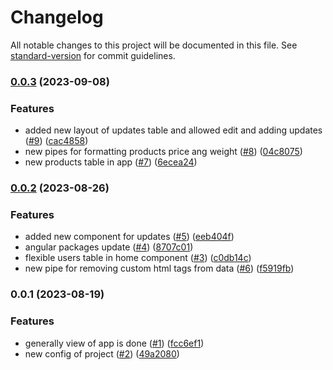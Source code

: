 # Changelog

All notable changes to this project will be documented in this file. See [standard-version](https://github.com/conventional-changelog/standard-version) for commit guidelines.

### [0.0.3](https://github.com/Johngtka/BakeryManagerApp/compare/v0.0.2...v0.0.3) (2023-09-08)


### Features

* added new layout of updates table and allowed edit and adding updates ([#9](https://github.com/Johngtka/BakeryManagerApp/issues/9)) ([cac4858](https://github.com/Johngtka/BakeryManagerApp/commit/cac4858a34c344e751876833840ef081f6e4f84e))
* new pipes for formatting products price ang weight ([#8](https://github.com/Johngtka/BakeryManagerApp/issues/8)) ([04c8075](https://github.com/Johngtka/BakeryManagerApp/commit/04c807561b852e9a1e7573129c5aae8defe9e1ab))
* new products table in app ([#7](https://github.com/Johngtka/BakeryManagerApp/issues/7)) ([6ecea24](https://github.com/Johngtka/BakeryManagerApp/commit/6ecea241d644862ad9d818435dad42e7e8e80a66))

### [0.0.2](https://github.com/Johngtka/BakeryManagerApp/compare/v0.0.1...v0.0.2) (2023-08-26)


### Features

* added new component for updates ([#5](https://github.com/Johngtka/BakeryManagerApp/issues/5)) ([eeb404f](https://github.com/Johngtka/BakeryManagerApp/commit/eeb404fd0ef1fd02e3de3efb86e996943c573a70))
* angular packages update ([#4](https://github.com/Johngtka/BakeryManagerApp/issues/4)) ([8707c01](https://github.com/Johngtka/BakeryManagerApp/commit/8707c01d04ecec9e909bdb37e887b557f70f2537))
* flexible users table in home component ([#3](https://github.com/Johngtka/BakeryManagerApp/issues/3)) ([c0db14c](https://github.com/Johngtka/BakeryManagerApp/commit/c0db14cc795d65ba73a8d7ff752450a04fc3a136))
* new pipe for removing custom html tags from data ([#6](https://github.com/Johngtka/BakeryManagerApp/issues/6)) ([f5919fb](https://github.com/Johngtka/BakeryManagerApp/commit/f5919fb6e6837110145af5567891f7d2c0b6bb17))

### 0.0.1 (2023-08-19)

### Features

-   generally view of app is done ([#1](https://github.com/Johngtka/BakeryManagerApp/issues/1)) ([fcc6ef1](https://github.com/Johngtka/BakeryManagerApp/commit/fcc6ef115e85650b24987ac003daba9915217832))
-   new config of project ([#2](https://github.com/Johngtka/BakeryManagerApp/issues/2)) ([49a2080](https://github.com/Johngtka/BakeryManagerApp/commit/49a208096ea86728d9ed3bfcd4c7025ae7387bdf))
